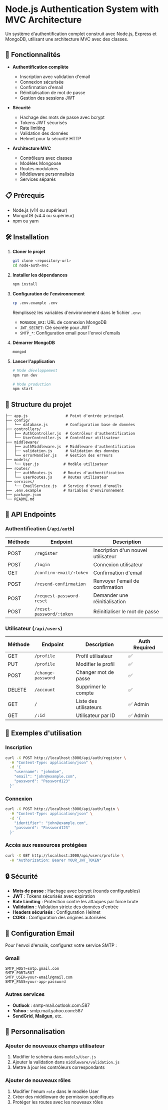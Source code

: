 # Node.js Authentication System with MVC Architecture

Un système d'authentification complet construit avec Node.js, Express et MongoDB, utilisant une architecture MVC avec des classes.

## 🚀 Fonctionnalités

- **Authentification complète**
  - Inscription avec validation d'email
  - Connexion sécurisée
  - Confirmation d'email
  - Réinitialisation de mot de passe
  - Gestion des sessions JWT

- **Sécurité**
  - Hachage des mots de passe avec bcrypt
  - Tokens JWT sécurisés
  - Rate limiting
  - Validation des données
  - Helmet pour la sécurité HTTP

- **Architecture MVC**
  - Contrôleurs avec classes
  - Modèles Mongoose
  - Routes modulaires
  - Middleware personnalisés
  - Services séparés

## 📋 Prérequis

- Node.js (v14 ou supérieur)
- MongoDB (v4.4 ou supérieur)
- npm ou yarn

## 🛠️ Installation

1. **Cloner le projet**
   ```bash
   git clone <repository-url>
   cd node-auth-mvc
   ```

2. **Installer les dépendances**
   ```bash
   npm install
   ```

3. **Configuration de l'environnement**
   ```bash
   cp .env.example .env
   ```
   
   Remplissez les variables d'environnement dans le fichier `.env`:
   - `MONGODB_URI`: URL de connexion MongoDB
   - `JWT_SECRET`: Clé secrète pour JWT
   - `SMTP_*`: Configuration email pour l'envoi d'emails

4. **Démarrer MongoDB**
   ```bash
   mongod
   ```

5. **Lancer l'application**
   ```bash
   # Mode développement
   npm run dev
   
   # Mode production
   npm start
   ```

## 📁 Structure du projet

```
├── app.js                 # Point d'entrée principal
├── config/
│   └── database.js        # Configuration base de données
├── controllers/
│   ├── AuthController.js  # Contrôleur d'authentification
│   └── UserController.js  # Contrôleur utilisateur
├── middleware/
│   ├── authMiddleware.js  # Middleware d'authentification
│   ├── validation.js      # Validation des données
│   └── errorHandler.js    # Gestion des erreurs
├── models/
│   └── User.js           # Modèle utilisateur
├── routes/
│   ├── authRoutes.js     # Routes d'authentification
│   └── userRoutes.js     # Routes utilisateur
├── services/
│   └── EmailService.js   # Service d'envoi d'emails
├── .env.example          # Variables d'environnement
├── package.json
└── README.md
```

## 🔌 API Endpoints

### Authentification (`/api/auth`)

| Méthode | Endpoint | Description |
|---------|----------|-------------|
| POST | `/register` | Inscription d'un nouvel utilisateur |
| POST | `/login` | Connexion utilisateur |
| GET | `/confirm-email/:token` | Confirmation d'email |
| POST | `/resend-confirmation` | Renvoyer l'email de confirmation |
| POST | `/request-password-reset` | Demander une réinitialisation |
| POST | `/reset-password/:token` | Réinitialiser le mot de passe |

### Utilisateur (`/api/users`)

| Méthode | Endpoint | Description | Auth Required |
|---------|----------|-------------|---------------|
| GET | `/profile` | Profil utilisateur | ✅ |
| PUT | `/profile` | Modifier le profil | ✅ |
| POST | `/change-password` | Changer mot de passe | ✅ |
| DELETE | `/account` | Supprimer le compte | ✅ |
| GET | `/` | Liste des utilisateurs | ✅ Admin |
| GET | `/:id` | Utilisateur par ID | ✅ Admin |

## 📝 Exemples d'utilisation

### Inscription

```bash
curl -X POST http://localhost:3000/api/auth/register \
  -H "Content-Type: application/json" \
  -d '{
    "username": "johndoe",
    "email": "john@example.com",
    "password": "Password123"
  }'
```

### Connexion

```bash
curl -X POST http://localhost:3000/api/auth/login \
  -H "Content-Type: application/json" \
  -d '{
    "identifier": "john@example.com",
    "password": "Password123"
  }'
```

### Accès aux ressources protégées

```bash
curl -X GET http://localhost:3000/api/users/profile \
  -H "Authorization: Bearer YOUR_JWT_TOKEN"
```

## 🔒 Sécurité

- **Mots de passe** : Hachage avec bcrypt (rounds configurables)
- **JWT** : Tokens sécurisés avec expiration
- **Rate Limiting** : Protection contre les attaques par force brute
- **Validation** : Validation stricte des données d'entrée
- **Headers sécurisés** : Configuration Helmet
- **CORS** : Configuration des origines autorisées

## 📧 Configuration Email

Pour l'envoi d'emails, configurez votre service SMTP :

### Gmail
```env
SMTP_HOST=smtp.gmail.com
SMTP_PORT=587
SMTP_USER=your-email@gmail.com
SMTP_PASS=your-app-password
```

### Autres services
- **Outlook** : smtp-mail.outlook.com:587
- **Yahoo** : smtp.mail.yahoo.com:587
- **SendGrid**, **Mailgun**, etc.

## 🔧 Personnalisation

### Ajouter de nouveaux champs utilisateur

1. Modifier le schéma dans `models/User.js`
2. Ajouter la validation dans `middleware/validation.js`
3. Mettre à jour les contrôleurs correspondants

### Ajouter de nouveaux rôles

1. Modifier l'enum `role` dans le modèle User
2. Créer des middleware de permission spécifiques
3. Protéger les routes avec les nouveaux rôles